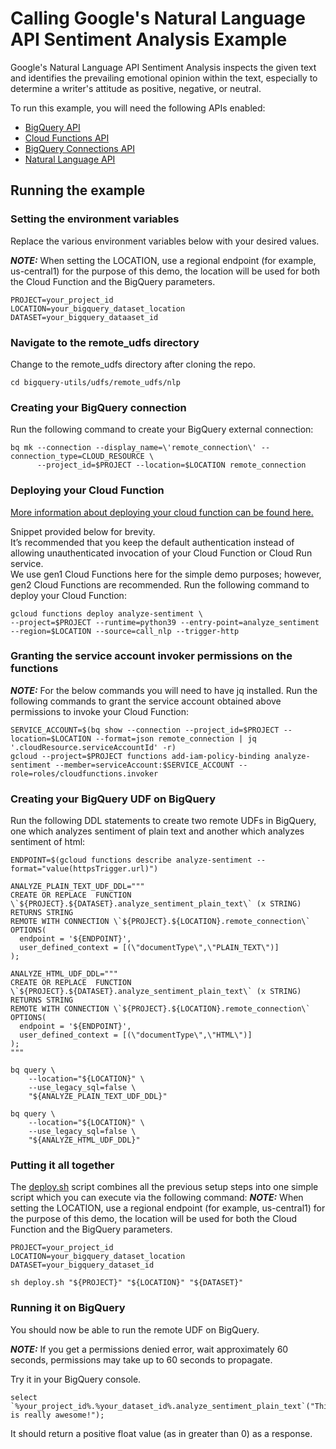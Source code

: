 # Calling Google's Natural Language API Sentiment Analysis Example 

Google's Natural Language API Sentiment Analysis inspects the given text and identifies the prevailing emotional opinion within the text, especially to determine a writer's attitude as positive, negative, or neutral.  

To run this example, you will need the following APIs enabled:
* [BigQuery API](https://cloud.google.com/bigquery/docs)
* [Cloud Functions API](https://cloud.google.com/functions/docs)
* [BigQuery Connections API](https://cloud.google.com/bigquery/docs/working-with-connections#enable_the_connection_service)
* [Natural Language API](https://cloud.google.com/natural-language/docs/setup#api)

## Running the example

### Setting the environment variables 

Replace the various environment variables below with your desired values.  

**_NOTE:_** When setting the LOCATION, use a regional endpoint (for example, us-central1) for the purpose of this demo, the location will be used for both the Cloud Function and the BigQuery parameters.

```
PROJECT=your_project_id
LOCATION=your_bigquery_dataset_location
DATASET=your_bigquery_dataaset_id
```

### Navigate to the remote_udfs directory
Change to the remote_udfs directory after cloning the repo. 
```
cd bigquery-utils/udfs/remote_udfs/nlp
```

### Creating your BigQuery connection 

Run the following command to create your BigQuery external connection:

```
bq mk --connection --display_name=\'remote_connection\' --connection_type=CLOUD_RESOURCE \
      --project_id=$PROJECT --location=$LOCATION remote_connection
```

### Deploying your Cloud Function

[More information about deploying your cloud function can be found here.](https://cloud.google.com/functions/docs/deploy)

Snippet provided below for brevity.  
It’s recommended that you keep the default authentication instead of allowing unauthenticated invocation of your Cloud Function or Cloud Run service.  
We use gen1 Cloud Functions here for the simple demo purposes; however, gen2 Cloud Functions are recommended. 
Run the following command to deploy your Cloud Function:
```
gcloud functions deploy analyze-sentiment \
--project=$PROJECT --runtime=python39 --entry-point=analyze_sentiment --region=$LOCATION --source=call_nlp --trigger-http
```

### Granting the service account invoker permissions on the functions


**_NOTE:_** For the below commands you will need to have jq installed. 
Run the following commands to grant the service account obtained above permissions to invoke your Cloud Function:

```
SERVICE_ACCOUNT=$(bq show --connection --project_id=$PROJECT --location=$LOCATION --format=json remote_connection | jq '.cloudResource.serviceAccountId' -r)
gcloud --project=$PROJECT functions add-iam-policy-binding analyze-sentiment --member=serviceAccount:$SERVICE_ACCOUNT --role=roles/cloudfunctions.invoker
```

### Creating your BigQuery UDF on BigQuery

Run the following DDL statements to create two  remote UDFs in BigQuery, one which analyzes sentiment of plain text and another which analyzes sentiment of html:

```
ENDPOINT=$(gcloud functions describe analyze-sentiment --format="value(httpsTrigger.url)")

ANALYZE_PLAIN_TEXT_UDF_DDL="""
CREATE OR REPLACE  FUNCTION \`${PROJECT}.${DATASET}.analyze_sentiment_plain_text\` (x STRING)
RETURNS STRING
REMOTE WITH CONNECTION \`${PROJECT}.${LOCATION}.remote_connection\`
OPTIONS(
  endpoint = '${ENDPOINT}',
  user_defined_context = [(\"documentType\",\"PLAIN_TEXT\")]
);

ANALYZE_HTML_UDF_DDL="""
CREATE OR REPLACE  FUNCTION \`${PROJECT}.${DATASET}.analyze_sentiment_plain_text\` (x STRING)
RETURNS STRING
REMOTE WITH CONNECTION \`${PROJECT}.${LOCATION}.remote_connection\`
OPTIONS(
  endpoint = '${ENDPOINT}',
  user_defined_context = [(\"documentType\",\"HTML\")]
);
"""

bq query \
    --location="${LOCATION}" \
    --use_legacy_sql=false \
    "${ANALYZE_PLAIN_TEXT_UDF_DDL}"
    
bq query \
    --location="${LOCATION}" \
    --use_legacy_sql=false \
    "${ANALYZE_HTML_UDF_DDL}"    
```

### Putting it all together

The [deploy.sh](/udfs/remote_udfs/nlp/deploy.sh) script combines all the previous setup steps into one simple script which you can execute via the following command: 
**_NOTE:_** When setting the LOCATION, use a regional endpoint (for example, us-central1) for the purpose of this demo, the location will be used for both the Cloud Function and the BigQuery parameters.

```
PROJECT=your_project_id
LOCATION=your_bigquery_dataset_location
DATASET=your_bigquery_dataset_id

sh deploy.sh "${PROJECT}" "${LOCATION}" "${DATASET}"
```

### Running it on BigQuery
You should now be able to run the remote UDF on BigQuery.

**_NOTE:_** If you get a permissions denied error, wait approximately 60 seconds, permissions may take up to 60 seconds to propagate. 

Try it in your BigQuery console. 
```
select `%your_project_id%.%your_dataset_id%.analyze_sentiment_plain_text`("This is really awesome!");
```

It should return a positive float value (as in greater than 0) as a response.
